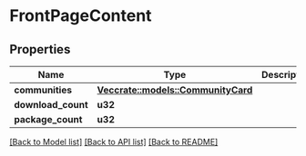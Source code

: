 # FrontPageContent

## Properties

Name | Type | Description | Notes
------------ | ------------- | ------------- | -------------
**communities** | [**Vec<crate::models::CommunityCard>**](CommunityCard.md) |  | 
**download_count** | **u32** |  | 
**package_count** | **u32** |  | 

[[Back to Model list]](../README.md#documentation-for-models) [[Back to API list]](../README.md#documentation-for-api-endpoints) [[Back to README]](../README.md)


